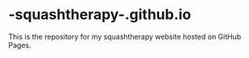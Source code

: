 # -squashtherapy-.github.io
This is the repository for my squashtherapy website hosted on GitHub Pages.
